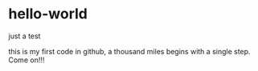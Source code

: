 # hello-world
just a test

this is my first code in github, a thousand miles begins with a single step. Come on!!!
